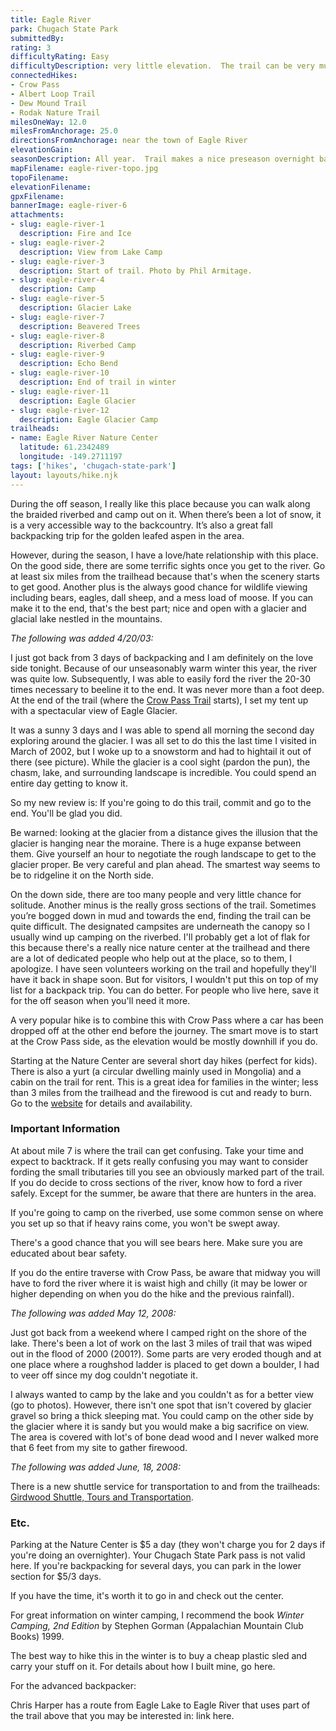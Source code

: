 ```yaml
---
title: Eagle River
park: Chugach State Park
submittedBy: 
rating: 3
difficultyRating: Easy
difficultyDescription: very little elevation.  The trail can be very muddy and marshy in some places.  Due to a flood in 2000, the last part of the trail can hard to find and/or non-existent.
connectedHikes:
- Crow Pass
- Albert Loop Trail
- Dew Mound Trail
- Rodak Nature Trail
milesOneWay: 12.0
milesFromAnchorage: 25.0
directionsFromAnchorage: near the town of Eagle River
elevationGain: 
seasonDescription: All year.  Trail makes a nice preseason overnight backpack trip.  It's also a great trail if you want to try winter camping.
mapFilename: eagle-river-topo.jpg
topoFilename: 
elevationFilename: 
gpxFilename: 
bannerImage: eagle-river-6
attachments:
- slug: eagle-river-1
  description: Fire and Ice
- slug: eagle-river-2
  description: View from Lake Camp
- slug: eagle-river-3
  description: Start of trail. Photo by Phil Armitage.
- slug: eagle-river-4
  description: Camp
- slug: eagle-river-5
  description: Glacier Lake
- slug: eagle-river-7
  description: Beavered Trees
- slug: eagle-river-8
  description: Riverbed Camp
- slug: eagle-river-9
  description: Echo Bend
- slug: eagle-river-10
  description: End of trail in winter
- slug: eagle-river-11
  description: Eagle Glacier
- slug: eagle-river-12
  description: Eagle Glacier Camp
trailheads:
- name: Eagle River Nature Center
  latitude: 61.2342489
  longitude: -149.2711197
tags: ['hikes', 'chugach-state-park']
layout: layouts/hike.njk
---
```

During the off season, I really like this place because you can walk along the braided riverbed and camp out on it. When there’s been a lot of snow, it is a very accessible way to the backcountry. It’s also a great fall backpacking trip for the golden leafed aspen in the area.

However, during the season, I have a love/hate relationship with this place.
On the good side, there are some terrific sights once you get to the river. Go at least six miles from the trailhead because that's when the scenery starts to get good. Another plus is the always good chance for wildlife viewing including bears, eagles, dall sheep, and a mess load of moose. If you can make it to the end, that's the best part; nice and open with a glacier and glacial lake nestled in the mountains.

*The following was added 4/20/03:*

I just got back from 3 days of backpacking and I am definitely on the love side tonight. Because of our unseasonably warm winter this year, the river was quite low. Subsequently, I was able to easily ford the river the 20-30 times necessary to beeline it to the end. It was never more than a foot deep. At the end of the trail (where the [Crow Pass Trail](/hikes/crow-pass/ "Crow Pass") starts), I set my tent up with a spectacular view of Eagle Glacier.

It was a sunny 3 days and I was able to spend all morning the second day exploring around the glacier. I was all set to do this the last time I visited in March of 2002, but I woke up to a snowstorm and had to hightail it out of there (see picture). While the glacier is a cool sight (pardon the pun), the chasm, lake, and surrounding landscape is incredible. You could spend an entire day getting to know it.

So my new review is: If you're going to do this trail, commit and go to the end. You'll be glad you did.

Be warned: looking at the glacier from a distance gives the illusion that the glacier is hanging near the moraine. There is a huge expanse between them. Give yourself an hour to negotiate the rough landscape to get to the glacier proper. Be very careful and plan ahead. The smartest way seems to be to ridgeline it on the North side.

On the down side, there are too many people and very little chance for solitude. Another minus is the really gross sections of the trail. Sometimes you’re bogged down in mud and towards the end, finding the trail can be quite difficult. The designated campsites are underneath the canopy so I usually wind up camping on the riverbed. I'll probably get a lot of flak for this because there's a really nice nature center at the trailhead and there are a lot of dedicated people who help out at the place, so to them, I apologize. I have seen volunteers working on the trail and hopefully they'll have it back in shape soon. But for visitors, I wouldn't put this on top of my list for a backpack trip. You can do better. For people who live here, save it for the off season when you'll need it more.

A very popular hike is to combine this with Crow Pass where a car has been dropped off at the other end before the journey. The smart move is to start at the Crow Pass side, as the elevation would be mostly downhill if you do. 

Starting at the Nature Center are several short day hikes (perfect for kids). There is also a yurt (a circular dwelling mainly used in Mongolia) and a cabin on the trail for rent. This is a great idea for families in the winter; less than 3 miles from the trailhead and the firewood is cut and ready to burn. Go to the [website](http://www.ernc.org/) for details and availability.

### Important Information

At about mile 7 is where the trail can get confusing. Take your time and expect to backtrack. If it gets really confusing you may want to consider fording the small tributaries till you see an obviously marked part of the trail. If you do decide to cross sections of the river, know how to ford a river safely.
Except for the summer, be aware that there are hunters in the area. 

If you're going to camp on the riverbed, use some common sense on where you set up so that if heavy rains come, you won't be swept away.

There's a good chance that you will see bears here. Make sure you are educated about bear safety. 

If you do the entire traverse with Crow Pass, be aware that midway you will have to ford the river where it is waist high and chilly (it may be lower or higher depending on when you do the hike and the previous rainfall).

*The following was added May 12, 2008:*

Just got back from a weekend where I camped right on the shore of the lake. There's been a lot of work on the last 3 miles of trail that was wiped out in the flood of 2000 (2001?). Some parts are very eroded though and at one place where a roughshod ladder is placed to get down a boulder, I had to veer off since my dog couldn't negotiate it.

I always wanted to camp by the lake and you couldn't as for a better view (go to photos). However, there isn't one spot that isn't covered by glacier gravel so bring a thick sleeping mat. You could camp on the other side by the glacier where it is sandy but you would make a big sacrifice on view. The area is covered with lot's of bone dead wood and I never walked more that 6 feet from my site to gather firewood.

*The following was added June, 18, 2008:*

There is a new shuttle service for transportation to and from the trailheads: [Girdwood Shuttle, Tours and Transportation](http://www.girdwoodshuttle.com/shuttles.html).

### Etc.

Parking at the Nature Center is $5 a day (they won't charge you for 2 days if you're doing an overnighter). Your Chugach State Park pass is not valid here. If you're backpacking for several days, you can park in the lower section for $5/3 days.

If you have the time, it's worth it to go in and check out the center. 

For great information on winter camping, I recommend the book *Winter Camping, 2nd Edition* by Stephen Gorman (Appalachian Mountain Club Books) 1999.

The best way to hike this in the winter is to buy a cheap plastic sled and carry your stuff on it. For details about how I built mine, go here.

For the advanced backpacker: 

Chris Harper has a route from Eagle Lake to Eagle River that uses part of the trail above that you may be interested in: link here.
